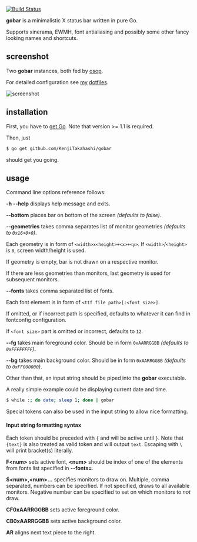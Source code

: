 [![Build Status](https://travis-ci.org/KenjiTakahashi/gobar.png?branch=master)](https://travis-ci.org/KenjiTakahashi/gobar)

**gobar** is a minimalistic X status bar written in pure Go.

Supports xinerama, EWMH, font antialiasing and possibly some other fancy looking names and shortcuts.

## screenshot

Two **gobar** instances, both fed by [osop](https://github.com/KenjiTakahashi/osop).

For detailed configuration see [my](https://github.com/KenjiTakahashi/dotfiles/blob/master/dotxprofile) [dotfiles](https://github.com/KenjiTakahashi/dotfiles/tree/master/dotconfig/osop).

![screenshot](https://copy.com/u4KQ72D8PXpcfpsj)

## installation

First, you have to [get Go](http://golang.org/doc/install). Note that version >= 1.1 is required.

Then, just

```bash
$ go get github.com/KenjiTakahashi/gobar
```

should get you going.

## usage

Command line options reference follows:

**-h --help** displays help message and exits.

**--bottom** places bar on bottom of the screen *(defaults to false)*.

**--geometries** takes comma separates list of monitor geometries *(defaults to `0x16+0+0`)*.

Each geometry is in form of `<width>x<height>+<x>+<y>`. If `<width>`/`<height>` is `0`, screen width/height is used.

If geometry is empty, bar is not drawn on a respective monitor.

If there are less geometries than monitors, last geometry is used for subsequent monitors.

**--fonts** takes comma separated list of fonts.

Each font element is in form of `<ttf file path>[:<font size>]`.

If omitted, or if incorrect path is specified, defaults to whatever it can find in fontconfig configuration.

If `<font size>` part is omitted or incorrect, defaults to `12`.

**--fg** takes main foreground color. Should be in form `0xAARRGGBB` *(defaults to `0xFFFFFFFF`)*.

**--bg** takes main background color. Should be in form `0xAARRGGBB` *(defaults to `0xFF000000`)*.

Other than that, an input string should be piped into the **gobar** executable.

A really simple example could be displaying current date and time.
```bash
$ while :; do date; sleep 1; done | gobar
```

Special tokens can also be used in the input string to allow nice formatting.

#### Input string formatting syntax

Each token should be preceded with `{` and will be active until `}`. Note that `{text}` is also treated as valid token and will output `text`. Escaping with `\` will print bracket(s) literally.

**F&lt;num&gt;** sets active font, **&lt;num&gt;** should be index of one of the elements from fonts list specified in **--fonts=**.

**S&lt;num&gt;,&lt;num&gt;...** specifies monitors to draw on. Multiple, comma separated, numbers can be specified. If not specified, draws to all available monitors. Negative number can be specified to set on which monitors to *not* draw.

**CF0xAARRGGBB** sets active foreground color.

**CB0xAARRGGBB** sets active background color.

**AR** aligns next text piece to the right.

